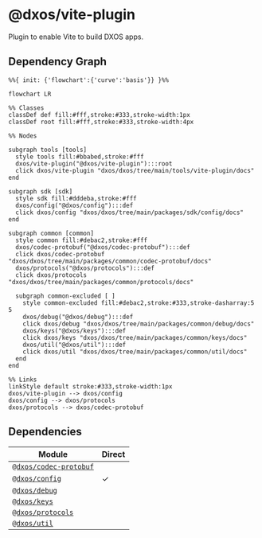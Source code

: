 # @dxos/vite-plugin

Plugin to enable Vite to build DXOS apps.

## Dependency Graph

```mermaid
%%{ init: {'flowchart':{'curve':'basis'}} }%%

flowchart LR

%% Classes
classDef def fill:#fff,stroke:#333,stroke-width:1px
classDef root fill:#fff,stroke:#333,stroke-width:4px

%% Nodes

subgraph tools [tools]
  style tools fill:#bbabed,stroke:#fff
  dxos/vite-plugin("@dxos/vite-plugin"):::root
  click dxos/vite-plugin "dxos/dxos/tree/main/tools/vite-plugin/docs"
end

subgraph sdk [sdk]
  style sdk fill:#dddeba,stroke:#fff
  dxos/config("@dxos/config"):::def
  click dxos/config "dxos/dxos/tree/main/packages/sdk/config/docs"
end

subgraph common [common]
  style common fill:#debac2,stroke:#fff
  dxos/codec-protobuf("@dxos/codec-protobuf"):::def
  click dxos/codec-protobuf "dxos/dxos/tree/main/packages/common/codec-protobuf/docs"
  dxos/protocols("@dxos/protocols"):::def
  click dxos/protocols "dxos/dxos/tree/main/packages/common/protocols/docs"

  subgraph common-excluded [ ]
    style common-excluded fill:#debac2,stroke:#333,stroke-dasharray:5 5
    dxos/debug("@dxos/debug"):::def
    click dxos/debug "dxos/dxos/tree/main/packages/common/debug/docs"
    dxos/keys("@dxos/keys"):::def
    click dxos/keys "dxos/dxos/tree/main/packages/common/keys/docs"
    dxos/util("@dxos/util"):::def
    click dxos/util "dxos/dxos/tree/main/packages/common/util/docs"
  end
end

%% Links
linkStyle default stroke:#333,stroke-width:1px
dxos/vite-plugin --> dxos/config
dxos/config --> dxos/protocols
dxos/protocols --> dxos/codec-protobuf
```

## Dependencies

| Module | Direct |
|---|---|
| [`@dxos/codec-protobuf`](../../../packages/common/codec-protobuf/docs/README.md) |  |
| [`@dxos/config`](../../../packages/sdk/config/docs/README.md) | &check; |
| [`@dxos/debug`](../../../packages/common/debug/docs/README.md) |  |
| [`@dxos/keys`](../../../packages/common/keys/docs/README.md) |  |
| [`@dxos/protocols`](../../../packages/common/protocols/docs/README.md) |  |
| [`@dxos/util`](../../../packages/common/util/docs/README.md) |  |
